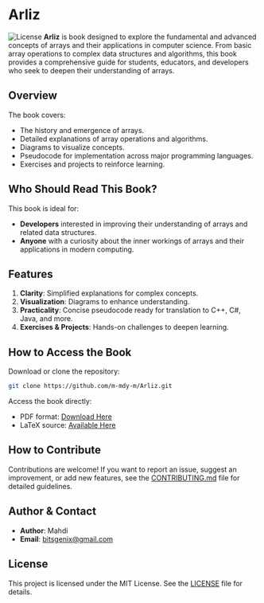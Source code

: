 # Arliz

![License](https://img.shields.io/badge/license-MIT-blue.svg)
**Arliz** is book designed to explore the fundamental and advanced concepts of arrays and their applications in computer science. From basic array operations to complex data structures and algorithms, this book provides a comprehensive guide for students, educators, and developers who seek to deepen their understanding of arrays.

## Overview

The book covers:

- The history and emergence of arrays.
- Detailed explanations of array operations and algorithms.
- Diagrams to visualize concepts.
- Pseudocode for implementation across major programming languages.
- Exercises and projects to reinforce learning.

## Who Should Read This Book?

This book is ideal for:

- **Developers** interested in improving their understanding of arrays and related data structures.
- **Anyone** with a curiosity about the inner workings of arrays and their applications in modern computing.

## Features

1. **Clarity**: Simplified explanations for complex concepts.
2. **Visualization**: Diagrams to enhance understanding.
3. **Practicality**: Concise pseudocode ready for translation to C++, C#, Java, and more.
4. **Exercises & Projects**: Hands-on challenges to deepen learning.

## How to Access the Book

Download or clone the repository:

```bash
git clone https://github.com/m-mdy-m/Arliz.git
```

Access the book directly:

- PDF format: [Download Here](./book/Arliz.pdf)
- LaTeX source: [Available Here](./book/)

## How to Contribute

Contributions are welcome! If you want to report an issue, suggest an improvement, or add new features, see the [CONTRIBUTING.md](./CONTRIBUTING.md) file for detailed guidelines.

## Author & Contact

- **Author**: Mahdi
- **Email**: bitsgenix@gmail.com

## License

This project is licensed under the MIT License. See the [LICENSE](./LICENSE) file for details.
